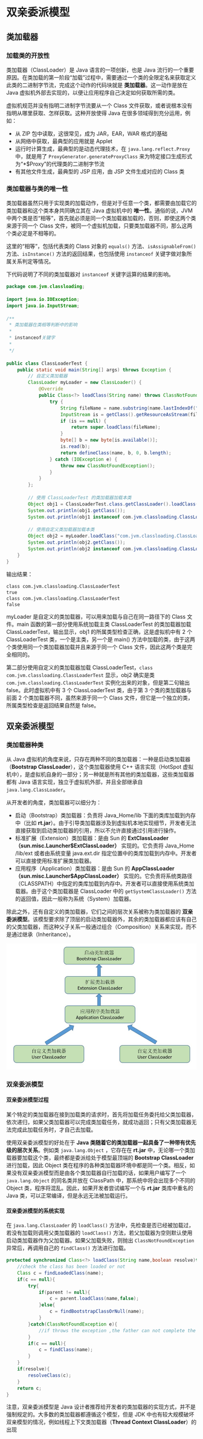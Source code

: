 # 双亲委派模型

## 类加载器

### 加载类的开放性

类加载器（ClassLoader）是 Java 语言的一项创新，也是 Java 流行的一个重要原因。在类加载的第一阶段“加载”过程中，需要通过一个类的全限定名来获取定义此类的二进制字节流，完成这个动作的代码块就是 **类加载器**。这一动作是放在 Java 虚拟机外部去实现的，以便让应用程序自己决定如何获取所需的类。

虚拟机规范并没有指明二进制字节流要从一个 Class 文件获取，或者说根本没有指明从哪里获取、怎样获取。这种开放使得 Java 在很多领域得到充分运用，例如：

- 从 ZIP 包中读取，这很常见，成为 JAR，EAR，WAR 格式的基础
- 从网络中获取，最典型的应用就是 Applet
- 运行时计算生成，最典型的是动态代理技术，在 `java.lang.reflect.Proxy` 中，就是用了 `ProxyGenerator.generateProxyClass` 来为特定接口生成形式为“*$Proxy”的代理类的二进制字节流
- 有其他文件生成，最典型的 JSP 应用，由 JSP 文件生成对应的 Class 类

### 类加载器与类的唯一性

类加载器虽然只用于实现类的加载动作，但是对于任意一个类，都需要由加载它的类加载器和这个类本身共同确立其在 Java 虚拟机中的 **唯一性**。通俗的说，JVM 中两个类是否“相等”，首先就必须是同一个类加载器加载的，否则，即使这两个类来源于同一个 Class 文件，被同一个虚拟机加载，只要类加载器不同，那么这两个类必定是不相等的。

这里的“相等”，包括代表类的 Class 对象的 `equals()` 方法、`isAssignableFrom()` 方法、`isInstance()` 方法的返回结果，也包括使用 `instanceof` 关键字做对象所属关系判定等情况。

下代码说明了不同的类加载器对 `instanceof` 关键字运算的结果的影响。

```java
package com.jvm.classloading;

import java.io.IOException;
import java.io.InputStream;

/**
 * 类加载器在类相等判断中的影响
 * 
 * instanceof关键字
 * 
 */

public class ClassLoaderTest {
    public static void main(String[] args) throws Exception {
        // 自定义类加载器
        ClassLoader myLoader = new ClassLoader() {
            @Override
            public Class<?> loadClass(String name) throws ClassNotFoundException {
                try {
                    String fileName = name.substring(name.lastIndexOf(".") + 1) + ".class";
                    InputStream is = getClass().getResourceAsStream(fileName);
                    if (is == null) {
                        return super.loadClass(fileName);
                    }
                    byte[] b = new byte[is.available()];
                    is.read(b);
                    return defineClass(name, b, 0, b.length);   
                } catch (IOException e) {
                    throw new ClassNotFoundException();
                }
            }
        };

        // 使用 ClassLoaderTest 的类加载器加载本类
        Object obj1 = ClassLoaderTest.class.getClassLoader().loadClass("com.jvm.classloading.ClassLoaderTest").newInstance();
        System.out.println(obj1.getClass());
        System.out.println(obj1 instanceof com.jvm.classloading.ClassLoaderTest);

        // 使用自定义类加载器加载本类
        Object obj2 = myLoader.loadClass("com.jvm.classloading.ClassLoaderTest").newInstance();
        System.out.println(obj2.getClass());
        System.out.println(obj2 instanceof com.jvm.classloading.ClassLoaderTest);
    }
}
```

输出结果：

```text
class com.jvm.classloading.ClassLoaderTest
true
class com.jvm.classloading.ClassLoaderTest
false
```

myLoader 是自定义的类加载器，可以用来加载与自己在同一路径下的 Class 文件。main 函数的第一部分使用系统加载主类 ClassLoaderTest 的类加载器加载 ClassLoaderTest，输出显示，obj1 的所属类型检查正确，这是虚拟机中有 2 个 ClassLoaderTest 类，一个是主类，另一个是 main() 方法中加载的类，由于这两个类使用同一个类加载器加载并且来源于同一个 Class 文件，因此这两个类是完全相同的。

第二部分使用自定义的类加载器加载 ClassLoaderTest，`class com.jvm.classloading.ClassLoaderTest` 显示，obj2 确实是类 `com.jvm.classloading.ClassLoaderTest` 实例化出来的对象，但是第二句输出 false。此时虚拟机中有 3 个 ClassLoaderTest 类，由于第 3 个类的类加载器与前面 2 个类加载器不同，虽然来源于同一个 Class 文件，但它是一个独立的类，所属类型检查是返回结果自然是 false。

## 双亲委派模型

### 类加载器种类

从 Java 虚拟机的角度来说，只存在两种不同的类加载器：一种是启动类加载器（**Bootstrap ClassLoader**），这个类加载器使用 C++ 语言实现（HotSpot 虚拟机中），是虚拟机自身的一部分；另一种就是所有其他的类加载器，这些类加载器都有 Java 语言实现，独立于虚拟机外部，并且全部继承自 `java.lang.ClassLoader`。

从开发者的角度，类加载器可以细分为：

- 启动（Bootstrap）类加载器：负责将 Java_Home/lib 下面的类库加载到内存中（比如 **rt.jar**）。由于引导类加载器涉及到虚拟机本地实现细节，开发者无法直接获取到启动类加载器的引用，所以不允许直接通过引用进行操作。
- 标准扩展（Extension）类加载器：是由 Sun 的 **ExtClassLoader（sun.misc.Launcher$ExtClassLoader）** 实现的。它负责将 Java_Home /lib/ext 或者由系统变量 java.ext.dir 指定位置中的类库加载到内存中。开发者可以直接使用标准扩展类加载器。
- 应用程序（Application）类加载器：是由 Sun 的 **AppClassLoader（sun.misc.Launcher$AppClassLoader）** 实现的。它负责将系统类路径（CLASSPATH）中指定的类库加载到内存中。开发者可以直接使用系统类加载器。由于这个类加载器是 ClassLoader 中的 `getSystemClassLoader()` 方法的返回值，因此一般称为系统（System）加载器。

除此之外，还有自定义的类加载器，它们之间的层次关系被称为类加载器的 **双亲委派模型**。该模型要求除了顶层的启动类加载器外，其余的类加载器都应该有自己的父类加载器，而这种父子关系一般通过组合（Composition）关系来实现，而不是通过继承（Inheritance）。

![](./img/20160506184936657.jpeg)

### 双亲委派模型

#### 双亲委派模型过程

某个特定的类加载器在接到加载类的请求时，首先将加载任务委托给父类加载器，依次递归，如果父类加载器可以完成类加载任务，就成功返回；只有父类加载器无法完成此加载任务时，才自己去加载。

使用双亲委派模型的好处在于 **Java 类随着它的类加载器一起具备了一种带有优先级的层次关系**。例如类 `java.lang.Object` ，它存在在 **rt.jar** 中，无论哪一个类加载器要加载这个类，最终都是委派给处于模型最顶端的 **Bootstrap ClassLoader** 进行加载，因此 Object 类在程序的各种类加载器环境中都是同一个类。相反，如果没有双亲委派模型而是由各个类加载器自行加载的话，如果用户编写了一个 `java.lang.Object` 的同名类并放在 ClassPath 中，那系统中将会出现多个不同的 Object 类，程序将混乱。因此，如果开发者尝试编写一个与 **rt.jar** 类库中重名的 Java 类，可以正常编译，但是永远无法被加载运行。

#### 双亲委派模型的系统实现

在 `java.lang.ClassLoader` 的 `loadClass()` 方法中，先检查是否已经被加载过，若没有加载则调用父类加载器的 `loadClass()` 方法，若父加载器为空则默认使用启动类加载器作为父加载器。如果父加载失败，则抛出 `ClassNotFoundException` 异常后，再调用自己的 `findClass()` 方法进行加载。

```java
protected synchronized Class<?> loadClass(String name,boolean resolve)throws ClassNotFoundException{
    //check the class has been loaded or not
    Class c = findLoadedClass(name);
    if(c == null){
        try{
            if(parent != null){
                c = parent.loadClass(name,false);
            }else{
                c = findBootstrapClassOrNull(name);
            }
        }catch(ClassNotFoundException e){
            //if throws the exception ,the father can not complete the load
        }
        if(c == null){
            c = findClass(name);
        }
    }
    if(resolve){
        resolveClass(c);
    }
    return c;
}
```

注意，双亲委派模型是 Java 设计者推荐给开发者的类加载器的实现方式，并不是强制规定的。大多数的类加载器都遵循这个模型，但是 JDK 中也有较大规模破坏双亲模型的情况，例如线程上下文类加载器（**Thread Context ClassLoader**）的出现
